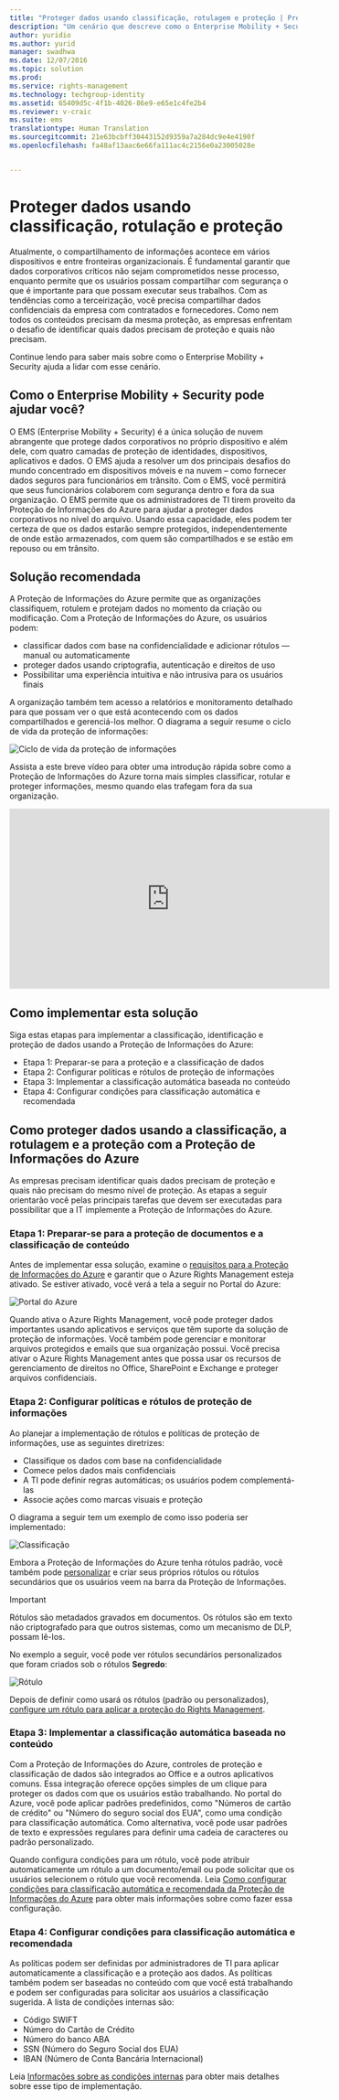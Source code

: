 ```yaml
---
title: "Proteger dados usando classificação, rotulagem e proteção | Proteção de Informações do Azure"
description: "Um cenário que descreve como o Enterprise Mobility + Security pode ser usado para classificar, rotular e proteger dados tirando proveito dos recursos da Proteção de Informações do Microsoft Azure."
author: yuridio
ms.author: yurid
manager: swadhwa
ms.date: 12/07/2016
ms.topic: solution
ms.prod: 
ms.service: rights-management
ms.technology: techgroup-identity
ms.assetid: 65409d5c-4f1b-4026-86e9-e65e1c4fe2b4
ms.reviewer: v-craic
ms.suite: ems
translationtype: Human Translation
ms.sourcegitcommit: 21e63bcbff30443152d9359a7a284dc9e4e4190f
ms.openlocfilehash: fa48af13aac6e66fa111ac4c2156e0a23005028e


---
```


# <a name="secure-data-using-classification-labeling-and-protection"></a>Proteger dados usando classificação, rotulação e proteção 

Atualmente, o compartilhamento de informações acontece em vários dispositivos e entre fronteiras organizacionais.  É fundamental garantir que dados corporativos críticos não sejam comprometidos nesse processo, enquanto permite que os usuários possam compartilhar com segurança o que é importante para que possam executar seus trabalhos. Com as tendências como a terceirização, você precisa compartilhar dados confidenciais da empresa com contratados e fornecedores. Como nem todos os conteúdos precisam da mesma proteção, as empresas enfrentam o desafio de identificar quais dados precisam de proteção e quais não precisam.

Continue lendo para saber mais sobre como o Enterprise Mobility + Security ajuda a lidar com esse cenário.

## <a name="how-can-enterprise-mobility--security-help-you"></a>Como o Enterprise Mobility + Security pode ajudar você?
 
O EMS (Enterprise Mobility + Security) é a única solução de nuvem abrangente que protege dados corporativos no próprio dispositivo e além dele, com quatro camadas de proteção de identidades, dispositivos, aplicativos e dados. O EMS ajuda a resolver um dos principais desafios do mundo concentrado em dispositivos móveis e na nuvem – como fornecer dados seguros para funcionários em trânsito. Com o EMS, você permitirá que seus funcionários colaborem com segurança dentro e fora da sua organização. O EMS permite que os administradores de TI tirem proveito da Proteção de Informações do Azure para ajudar a proteger dados corporativos no nível do arquivo. Usando essa capacidade, eles podem ter certeza de que os dados estarão sempre protegidos, independentemente de onde estão armazenados, com quem são compartilhados e se estão em repouso ou em trânsito. 

## <a name="recommended-solution"></a>Solução recomendada

A Proteção de Informações do Azure permite que as organizações classifiquem, rotulem e protejam dados no momento da criação ou modificação. Com a Proteção de Informações do Azure, os usuários podem:

- classificar dados com base na confidencialidade e adicionar rótulos — manual ou automaticamente
- proteger dados usando criptografia, autenticação e direitos de uso
- Possibilitar uma experiência intuitiva e não intrusiva para os usuários finais

A organização também tem acesso a relatórios e monitoramento detalhado para que possam ver o que está acontecendo com os dados compartilhados e gerenciá-los melhor. O diagrama a seguir resume o ciclo de vida da proteção de informações:

![Ciclo de vida da proteção de informações](./media/infoprotect-secure-classify-scenario/infoprotect-secure-classify-scenario-fig1.png)

Assista a este breve vídeo para obter uma introdução rápida sobre como a Proteção de Informações do Azure torna mais simples classificar, rotular e proteger informações, mesmo quando elas trafegam fora da sua organização.

<iframe src="https://channel9.msdn.com/Shows/Mechanics/An-Introduction-to-Microsoft-Azure-Information-Protection/player" width="560" height="315" allowFullScreen frameBorder="0"></iframe>

## <a name="how-to-implement-this-solution"></a>Como implementar esta solução

Siga estas etapas para implementar a classificação, identificação e proteção de dados usando a Proteção de Informações do Azure:

- Etapa 1: Preparar-se para a proteção e a classificação de dados
- Etapa 2: Configurar políticas e rótulos de proteção de informações
- Etapa 3: Implementar a classificação automática baseada no conteúdo
- Etapa 4: Configurar condições para classificação automática e recomendada

## <a name="how-to-secure-data-using-classification-labeling-and-protection-with-azure-information-protection"></a>Como proteger dados usando a classificação, a rotulagem e a proteção com a Proteção de Informações do Azure

As empresas precisam identificar quais dados precisam de proteção e quais não precisam do mesmo nível de proteção. As etapas a seguir orientarão você pelas principais tarefas que devem ser executadas para possibilitar que a IT implemente a Proteção de Informações do Azure.

### <a name="step-1-preparing-for-document-protection-and-content-classification"></a>Etapa 1: Preparar-se para a proteção de documentos e a classificação de conteúdo

Antes de implementar essa solução, examine o [requisitos para a Proteção de Informações do Azure](/information-protection/get-started/requirements.md) e garantir que o Azure Rights Management esteja ativado. Se estiver ativado, você verá a tela a seguir no Portal do Azure:

![Portal do Azure](./media/infoprotect-secure-classify-scenario/infoprotect-secure-classify-scenario-fig2.png)

Quando ativa o Azure Rights Management, você pode proteger dados importantes usando aplicativos e serviços que têm suporte da solução de proteção de informações. Você também pode gerenciar e monitorar arquivos protegidos e emails que sua organização possui. Você precisa ativar o Azure Rights Management antes que possa usar os recursos de gerenciamento de direitos no Office, SharePoint e Exchange e proteger arquivos confidenciais.

### <a name="step-2-configure-information-protection-policies-and-labels"></a>Etapa 2: Configurar políticas e rótulos de proteção de informações

Ao planejar a implementação de rótulos e políticas de proteção de informações, use as seguintes diretrizes:

- Classifique os dados com base na confidencialidade
- Comece pelos dados mais confidenciais
- A TI pode definir regras automáticas; os usuários podem complementá-las 
- Associe ações como marcas visuais e proteção

O diagrama a seguir tem um exemplo de como isso poderia ser implementado:

![Classificação](./media/infoprotect-secure-classify-scenario/infoprotect-secure-classify-scenario-fig3.png)

Embora a Proteção de Informações do Azure tenha rótulos padrão, você também pode [personalizar](/information-protection/deploy-use/configure-policy-new-label.md) e criar seus próprios rótulos ou rótulos secundários que os usuários veem na barra da Proteção de Informações. 

> [!IMPORTANT] 
> Rótulos são metadados gravados em documentos. Os rótulos são em texto não criptografado para que outros sistemas, como um mecanismo de DLP, possam lê-los.

No exemplo a seguir, você pode ver rótulos secundários personalizados que foram criados sob o rótulos **Segredo**:

![Rótulo](./media/infoprotect-secure-classify-scenario/infoprotect-secure-classify-scenario-fig4.png)

Depois de definir como usará os rótulos (padrão ou personalizados), [configure um rótulo para aplicar a proteção do Rights Management](/information-protection/deploy-use/configure-policy-new-label.md). 

### <a name="step-3-implement-content-based-automatic-classification"></a>Etapa 3: Implementar a classificação automática baseada no conteúdo

Com a Proteção de Informações do Azure, controles de proteção e classificação de dados são integrados ao Office e a outros aplicativos comuns. Essa integração oferece opções simples de um clique para proteger os dados com que os usuários estão trabalhando. No portal do Azure, você pode aplicar padrões predefinidos, como "Números de cartão de crédito" ou "Número do seguro social dos EUA", como uma condição para classificação automática. Como alternativa, você pode usar padrões de texto e expressões regulares para definir uma cadeia de caracteres ou padrão personalizado.

Quando configura condições para um rótulo, você pode atribuir automaticamente um rótulo a um documento/email ou pode solicitar que os usuários selecionem o rótulo que você recomenda. Leia [Como configurar condições para classificação automática e recomendada da Proteção de Informações do Azure](/information-protection/deploy-use/configure-policy-classification.md) para obter mais informações sobre como fazer essa configuração.


### <a name="step-4-configure-conditions-for-automatic-and-recommended-classification"></a>Etapa 4: Configurar condições para classificação automática e recomendada

As políticas podem ser definidas por administradores de TI para aplicar automaticamente a classificação e a proteção aos dados. As políticas também podem ser baseadas no conteúdo com que você está trabalhando e podem ser configuradas para solicitar aos usuários a classificação sugerida. A lista de condições internas são:

- Código SWIFT
- Número do Cartão de Crédito
- Número do banco ABA
- SSN (Número do Seguro Social dos EUA)
- IBAN (Número de Conta Bancária Internacional)

Leia [Informações sobre as condições internas](/information-protection/deploy-use/configure-policy-classification.md#information-about-the-built-in-conditions) para obter mais detalhes sobre esse tipo de implementação.



<!--HONumber=Dec16_HO2-->


